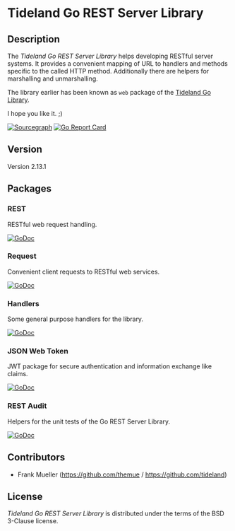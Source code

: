 # Tideland Go REST Server Library

## Description

The *Tideland Go REST Server Library* helps developing RESTful server
systems. It provides a convenient mapping of URL to handlers and methods
specific to the called HTTP method. Additionally there are helpers for
marshalling and unmarshalling.

The library earlier has been known as `web` package of the
[Tideland Go Library](https://github.com/tideland/golib).

I hope you like it. ;)

[![Sourcegraph](https://sourcegraph.com/github.com/tideland/gorest/-/badge.svg)](https://sourcegraph.com/github.com/tideland/gorest?badge)
[![Go Report Card](https://goreportcard.com/badge/github.com/tideland/gorest)](https://goreportcard.com/report/github.com/tideland/gorest)

## Version

Version 2.13.1

## Packages

### REST

RESTful web request handling.

[![GoDoc](https://godoc.org/github.com/tideland/gorest/rest?status.svg)](https://godoc.org/github.com/tideland/gorest/rest)

### Request

Convenient client requests to RESTful web services.

[![GoDoc](https://godoc.org/github.com/tideland/gorest/request?status.svg)](https://godoc.org/github.com/tideland/gorest/request)

### Handlers

Some general purpose handlers for the library.

[![GoDoc](https://godoc.org/github.com/tideland/gorest/handlers?status.svg)](https://godoc.org/github.com/tideland/gorest/handlers)

### JSON Web Token

JWT package for secure authentication and information exchange like claims.

[![GoDoc](https://godoc.org/github.com/tideland/gorest/jwt?status.svg)](https://godoc.org/github.com/tideland/gorest/jwt)

### REST Audit

Helpers for the unit tests of the Go REST Server Library.

[![GoDoc](https://godoc.org/github.com/tideland/gorest/restaudit?status.svg)](https://godoc.org/github.com/tideland/gorest/restaudit)

## Contributors

- Frank Mueller (https://github.com/themue / https://github.com/tideland)

## License

*Tideland Go REST Server Library* is distributed under the terms of the BSD 3-Clause license.
